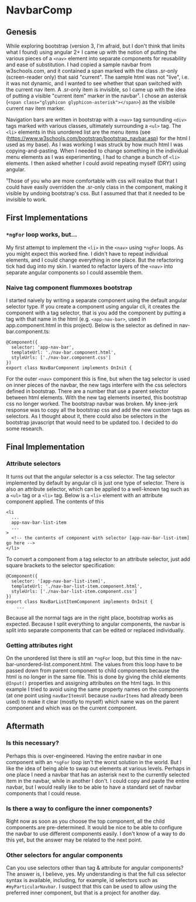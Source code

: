# NavbarComp

## Genesis

While exploring bootstrap (version 3, I'm afraid, but I don't think that limits what I found) using angular 2+ I came up with the notion of putting the various pieces of a `<nav>` element into separate components for reusability and ease of substitution. I had copied a sample navbar from w3schools.com, and it contained a span marked with the class .sr-only (screen-reader only) that said "current". The sample html was not "live", i.e. it was not dynamic, and I wanted to see whether that span switched with the current nav item. A .sr-only item is invisible, so I came up with the idea of putting a visible "current item" marker in the navbar¹. I chose an asterisk (`<span class="glyphicon glyphicon-asterisk"></span>`) as the visibile current nav item marker. 

Navigation bars are written in bootstrap with a `<nav>` tag surrounding `<div>` tags marked with various classes,  ultimately surrounding a `<ul>` tag. The `<li>` elements in this unordered list are the menu items (see (https://www.w3schools.com/bootstrap/bootstrap_navbar.asp) for the html I used as my base). As I was working I was struck by how much html I was copying-and-pasting. When I needed to change something in the individual menu elements as I was experimenting, I had to change a bunch of `<li>` elements. I then asked whether I could avoid repeating myself (DRY) using angular.

¹Those of you who are more comfortable with css will realize that that I could have easily overridden the .sr-only class in the component, making it visible by undoing bootstrap's css. But I assumed that that it needed to be invisible to work.

## First Implementations

### `*ngFor` loop works, but...

My first attempt to implement the `<li>` in the `<nav>` using `*ngFor` loops. As you might expect this worked fine. I didn't have to repeat individual elements, and I could change everything in one place. But the refactoring tick had dug into my skin. I wanted to refactor layers of the `<nav>` into separate angular components so I could assemble them.

### Naive tag component flummoxes bootstrap

I started naively by writing a separate component using the default angular selector type. If you create a component using angular cli, it creates the component with a tag selector, that is you add the component by putting a tag with that name in the html (e.g. `<app-nav-bar>`, used in app.component.html in this project). Below is the selector as defined in nav-bar.component.ts:

    @Component({
      selector: 'app-nav-bar',
      templateUrl: './nav-bar.component.html',
      styleUrls: ['./nav-bar.component.css']
    })
    export class NavBarComponent implements OnInit {

For the outer `<nav>` component this is fine, but when the tag selector is used on inner pieces of the navbar, the new tags interfere with the css selectors defined in bootstrap. There are a number that use a parent selector between html elements. With the new tag elements inserted, this bootstrap css no longer worked. The bootstrap navbar was broken. My knee-jerk response was to copy all the bootstrap css and add the new custom tags as selectors. As I thought about it, there could also be selectors in the bootstrap javascript that would need to be updated too. I decided to do some research.

## Final Implementation

### Attribute selectors

It turns out that the angular selector is a css selector. The tag selector implemented by default by angular cli is just one type of selector. There is also an attribute selector, which can be applied to a well-known tag such as a `<ul>` tag or a `<li>` tag. Below is a `<li>` element with an attribute component applied. The contents of this 

    <li 
      ...
      app-nav-bar-list-item
      ...
    >
      <!-- the contents of component with selector [app-nav-bar-list-item] go here -->
    </li>

To convert a component from a tag selector to an attribute selector, just add square brackets to the selector specification:

    @Component({
      selector: '[app-nav-bar-list-item]',
      templateUrl: './nav-bar-list-item.component.html',
      styleUrls: ['./nav-bar-list-item.component.css']
    })
    export class NavBarListItemComponent implements OnInit {
        ...

Because all the normal tags are in the right place, bootstrap works as expected. Because I split everything to angular components, the navbar is split into separate components that can be edited or replaced individually.

### Getting attributes right

On the unordered list there is still an `*ngFor` loop, but this time in the nav-bar-unordered-list.component.html. The values from this loop have to be passed down from parent component to child components because the html is no longer in the same file. This is done by giving the child elements `@Input()` properties and assigning attributes on the html tags. In this example I tried to avoid using the same property names on the components (at one point using `navBarItemsUl` because `navBarItems` had already been used) to make it clear (mostly to myself) which name was on the parent component and which was on the current component.

## Aftermath

### Is this necessary?

Perhaps this is over-engineered. Having the entire navbar in one component with an `*ngFor` loop isn't the worst solution in the world. But I like the idea of being able to swap out elements at various levels. Perhaps in one place I need a navbar that has an asterisk next to the currently selected item in the navbar, while in another I don't. I could copy and paste the entire navbar, but I would really like to be able to have a standard set of navbar components that I could reuse.

### Is there a way to configure the inner components?

Right now as soon as you choose the top component, all the child components are pre-determined. It would be nice to be able to configure the navbar to use different components easily. I don't know of a way to do this yet, but the answer may be related to the next point.

### Other selectors for angular components

Can you use selectors other than tag & attribute for angular components? The answer is, I believe, yes. My understanding is that the full css selector syntax is available, including, for example, id selectors such as `#myParticularNavbar`. I suspect that this can be used to allow using the preferred inner component, but that is a project for another day.